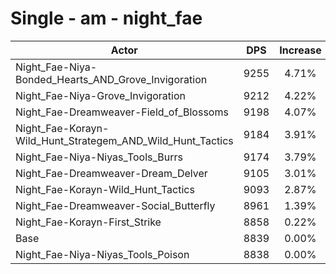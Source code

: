 # Single - am - night_fae
| Actor | DPS | Increase |
|---|:---:|:---:|
|Night_Fae-Niya-Bonded_Hearts_AND_Grove_Invigoration|9255|4.71%|
|Night_Fae-Niya-Grove_Invigoration|9212|4.22%|
|Night_Fae-Dreamweaver-Field_of_Blossoms|9198|4.07%|
|Night_Fae-Korayn-Wild_Hunt_Strategem_AND_Wild_Hunt_Tactics|9184|3.91%|
|Night_Fae-Niya-Niyas_Tools_Burrs|9174|3.79%|
|Night_Fae-Dreamweaver-Dream_Delver|9105|3.01%|
|Night_Fae-Korayn-Wild_Hunt_Tactics|9093|2.87%|
|Night_Fae-Dreamweaver-Social_Butterfly|8961|1.39%|
|Night_Fae-Korayn-First_Strike|8858|0.22%|
|Base|8839|0.00%|
|Night_Fae-Niya-Niyas_Tools_Poison|8838|0.00%|
